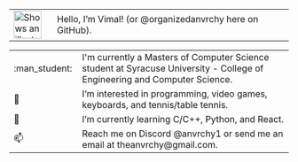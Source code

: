 <!-- Image and introduction text -->
<table>
  <tr>
    <td>
      <picture>
        <source media="(prefers-color-scheme: dark)" srcset="https://user-images.githubusercontent.com/25423296/163456776-7f95b81a-f1ed-45f7-b7ab-8fa810d529fa.png">
        <source media="(prefers-color-scheme: light)" srcset="https://user-images.githubusercontent.com/25423296/163456779-a8556205-d0a5-45e2-ac17-42d089e3c3f8.png">
        <img alt="Shows an illustrated sun in light mode and a moon with stars in dark mode." src="https://user-images.githubusercontent.com/25423296/163456779-a8556205-d0a5-45e2-ac17-42d089e3c3f8.png" width="50">
      </picture>
    </td>
    <td style="padding-left: 20px;">
      Hello, I’m Vimal! (or @organizedanvrchy here on GitHub).
    </td>
  </tr>
</table>



<table>
  <!-- Lines with emojis -->
  <tr>
    <td>:man_student:</td>
    <td style="padding-left: 10px;">I'm currently a Masters of Computer Science student at Syracuse University - College of Engineering and Computer Science.
    </td>
  </tr>
  
  <tr>
    <td>👾</td>
    <td style="padding-left: 10px;">I’m interested in programming, video games, keyboards, and tennis/table tennis.</td>
  </tr>
  <tr>
    <td>🧠</td>
    <td style="padding-left: 10px;">I’m currently learning C/C++, Python, and React.</td>
  </tr>
  <tr>
    <td>📫</td>
    <td style="padding-left: 10px;">Reach me on Discord @anvrchy1 or send me an email at theanvrchy@gmail.com.</td>
  </tr>
</table>


<!---
organizedanvrchy/organizedanvrchy is a ✨ special ✨ repository because its `README.md` (this file) appears on your GitHub profile.
You can click the Preview link to take a look at your changes.
--->
